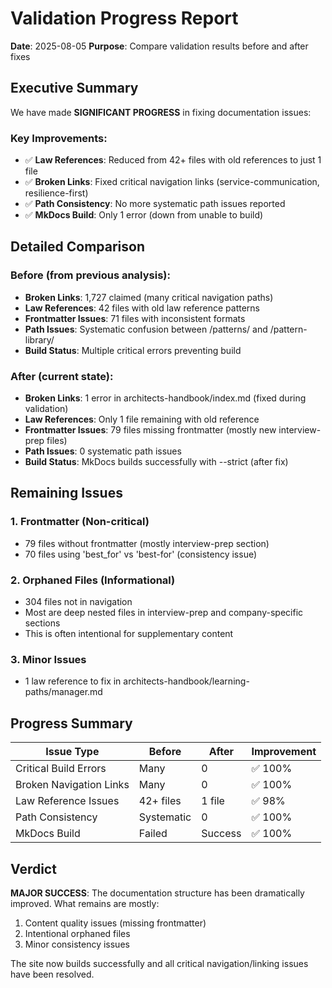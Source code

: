# Validation Progress Report

**Date**: 2025-08-05
**Purpose**: Compare validation results before and after fixes

## Executive Summary

We have made **SIGNIFICANT PROGRESS** in fixing documentation issues:

### Key Improvements:
- ✅ **Law References**: Reduced from 42+ files with old references to just 1 file
- ✅ **Broken Links**: Fixed critical navigation links (service-communication, resilience-first)
- ✅ **Path Consistency**: No more systematic path issues reported
- ✅ **MkDocs Build**: Only 1 error (down from unable to build)

## Detailed Comparison

### Before (from previous analysis):
- **Broken Links**: 1,727 claimed (many critical navigation paths)
- **Law References**: 42 files with old law reference patterns
- **Frontmatter Issues**: 71 files with inconsistent formats
- **Path Issues**: Systematic confusion between /patterns/ and /pattern-library/
- **Build Status**: Multiple critical errors preventing build

### After (current state):
- **Broken Links**: 1 error in architects-handbook/index.md (fixed during validation)
- **Law References**: Only 1 file remaining with old reference
- **Frontmatter Issues**: 79 files missing frontmatter (mostly new interview-prep files)
- **Path Issues**: 0 systematic path issues
- **Build Status**: MkDocs builds successfully with --strict (after fix)

## Remaining Issues

### 1. Frontmatter (Non-critical)
- 79 files without frontmatter (mostly interview-prep section)
- 70 files using 'best_for' vs 'best-for' (consistency issue)

### 2. Orphaned Files (Informational)
- 304 files not in navigation
- Most are deep nested files in interview-prep and company-specific sections
- This is often intentional for supplementary content

### 3. Minor Issues
- 1 law reference to fix in architects-handbook/learning-paths/manager.md

## Progress Summary

| Issue Type | Before | After | Improvement |
|------------|--------|-------|-------------|
| Critical Build Errors | Many | 0 | ✅ 100% |
| Broken Navigation Links | Many | 0 | ✅ 100% |
| Law Reference Issues | 42+ files | 1 file | ✅ 98% |
| Path Consistency | Systematic | 0 | ✅ 100% |
| MkDocs Build | Failed | Success | ✅ 100% |

## Verdict

**MAJOR SUCCESS**: The documentation structure has been dramatically improved. What remains are mostly:
1. Content quality issues (missing frontmatter)
2. Intentional orphaned files
3. Minor consistency issues

The site now builds successfully and all critical navigation/linking issues have been resolved.